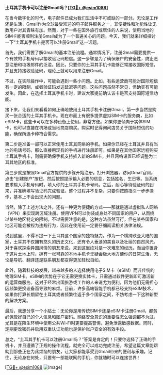 **土耳其手机卡可以注册Gmail吗？[[TG💪+ @esim1088](https://t.me/s/esim1088)]**

在当今数字化的时代，电子邮件已成为我们生活中不可或缺的一部分。无论是工作还是生活，Gmail作为全球最受欢迎的电子邮件服务之一，其便捷性和功能性让无数用户对其青睐有加。然而，对于一些在国外旅行或居住的人来说，使用当地的SIM卡能否顺利注册Gmail成为了一个普遍关心的问题。今天，我们就来详细探讨一下“土耳其手机卡是否可以注册Gmail”这一话题。

首先，我们需要了解Gmail的基本注册流程。通常情况下，注册Gmail需要提供一个有效的手机号码以接收验证码短信。这一步骤是为了确保账户的安全性，防止恶意注册和垃圾邮件的泛滥。因此，只要你的土耳其手机卡能够正常接收国际短信，并且支持接收验证码，理论上就可以用来注册Gmail。

不过，在实际操作中，可能会遇到一些小问题。比如，有些运营商可能对国际短信有一定的限制，或者验证码发送延迟等问题。这些问题虽然不常见，但确实有可能发生。因此，在选择土耳其手机卡时，建议大家提前确认该卡是否支持国际短信功能。

接下来，让我们来看看如何正确地使用土耳其手机卡注册Gmail。第一步当然是购买一张合适的土耳其手机卡。现在市面上有很多提供虚拟SIM卡的服务商，比如eSIM卡，这些卡可以在多种设备上使用，非常方便。如果你更倾向于实体SIM卡，也可以直接在机场或当地商店购买。购买时记得询问店员关于国际短信的功能，确保所选卡种符合需求。

第二步是准备一部可以正常使用土耳其网络的手机。如果你已经在土耳其并且有当地的电话号码，那么直接用现有的手机进行注册即可。如果是在其他国家远程购买土耳其手机卡，则需要确保手机支持插入新的SIM卡，并且网络设置已经调整为土耳其地区的标准。

第三步就是按照Gmail官方提供的步骤开始注册。打开浏览器，访问Gmail官网，点击“创建账户”按钮，然后按照提示输入必要的信息，包括姓名、生日等。当系统要求输入手机号码时，填入你的土耳其手机卡号码。之后，耐心等待验证码的到来，并准确填写验证码完成验证。整个过程并不复杂，只要你按照指引一步步操作，基本上不会出现大的问题。

当然，除了上述方法之外，还有一种更为便捷的方式——那就是通过虚拟私人网络（VPN）来实现跨区域注册。使用VPN可以伪装成身处不同国家的用户，从而绕过某些地区特定的限制。不过需要注意的是，这种方法虽然可行，但在某些国家和地区可能会被视为违规行为，因此在使用前一定要仔细阅读相关法律法规。

说到这里，不得不提一下土耳其这个国家的独特魅力。作为一个横跨欧亚大陆的国家，土耳其不仅拥有悠久的历史文化，还有令人垂涎的美食以及壮丽的自然风光。对于喜欢探索异国风情的朋友来说，来到这里绝对是一次难忘的经历。而当你置身于这片土地上时，拥有一张可靠的本地手机卡无疑会极大地方便你的日常生活，无论是导航、翻译还是联系朋友都变得更加轻松自如。

此外，随着科技的发展，越来越多的人选择使用电子SIM卡（eSIM）而非传统的物理SIM卡。eSIM的优势在于它无需更换实体卡，只需通过软件更新即可激活新的运营商服务。这对于经常出国旅游或工作的人来说尤为便利，因为他们无需担心因频繁更换设备而导致的麻烦。目前，许多高端智能手机都已经支持eSIM技术，如果你打算长期留在土耳其或者频繁往返于多个国家之间，不妨考虑一下这种新型的解决方案。

最后，我想分享一个小贴士：无论你是用传统SIM卡还是eSIM卡注册Gmail，都务必保管好自己的个人信息和账户密码。网络安全意识的重要性怎么强调都不为过，尤其是在陌生环境中使用公共Wi-Fi时更要提高警惕，避免泄露敏感数据。同时，定期更改密码并启用双重认证功能也是保护账户安全的有效手段。

总之，“土耳其手机卡可以注册Gmail吗？”答案是肯定的！只要你选择了正确的手机卡，并且遵循了正规的操作流程，就完全可以成功完成注册。希望这篇文章能帮助到那些正在为此烦恼的朋友，让大家都能享受到Gmail带来的便利与乐趣。记住，无论身在何处，只要有一部能联网的手机，你就随时可以连接世界！

[[TG💪+ @esim1088](https://t.me/s/esim1088) ![Image](https://i.postimg.cc/4NQfJmqS/Snipaste-2025-05-13-00-14-12.png)]